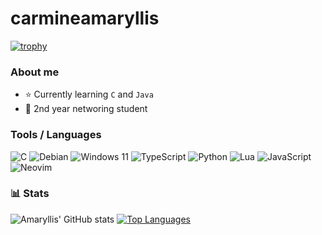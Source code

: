 # carmineamaryllis

[![trophy](https://github-profile-trophy.vercel.app/?username=carmineamaryllis&theme=monokai)](https://github.com/ryo-ma/github-profile-trophy)

### About me
- ⭐ Currently learning ``C`` and ``Java``
- 💉 2nd year networing student

### Tools / Languages
<!-- Language badges -->

![C](https://img.shields.io/badge/c-%2300599C.svg?style=for-the-badge&logo=c&logoColor=white&color=1A1B26)
![Debian](https://img.shields.io/badge/Debian-D70A53?style=for-the-badge&logo=debian&logoColor=white&color=1A1B26)
![Windows 11](https://img.shields.io/badge/Windows%2011-%230079d5.svg?style=for-the-badge&logo=Windows%2011&logoColor=white&color=1A1B26)
![TypeScript](https://img.shields.io/badge/typescript-%23007ACC.svg?style=for-the-badge&logo=typescript&logoColor=white&color=1A1B26)
![Python](https://img.shields.io/badge/python-3670A0?style=for-the-badge&logo=python&logoColor=white&color=1A1B26)
![Lua](https://img.shields.io/badge/lua-%232C2D72.svg?style=for-the-badge&logo=lua&logoColor=white&color=1A1B26)
![JavaScript](https://img.shields.io/badge/javascript-%23323330.svg?style=for-the-badge&logo=javascript&logoColor=white&color=1A1B26)
![Neovim](https://img.shields.io/badge/NeoVim-%2357A143.svg?&style=for-the-badge&logo=neovim&logoColor=white&color=1A1B26)

### 📊 Stats

![Amaryllis' GitHub stats](https://github-readme-stats.vercel.app/api?username=carmineamaryllis&show_icons=true&theme=tokyonight)
[![Top Languages](https://github-readme-stats.vercel.app/api/top-langs/?username=carmineamaryllis&layout=compact&theme=tokyonight)](https://github.com/anuraghazra/github-readme-stats)





